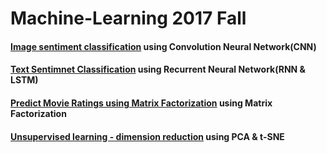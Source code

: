 # Machine-Learning  2017 Fall     
#### [Image sentiment classification](https://github.com/ReuiYan-Lin/Machine-Learning/tree/master/Image%20Sentiment%20Classification) using Convolution Neural Network(CNN)
#### [Text Sentimnet Classification](https://github.com/ReuiYan-Lin/Machine-Learning/tree/master/Sentence%20Sentiment%20Classification) using Recurrent Neural Network(RNN & LSTM)
#### [Predict Movie Ratings using Matrix Factorization](https://github.com/ReuiYan-Lin/Machine-Learning/tree/master/Movie%20Recommendation) using Matrix Factorization
#### [Unsupervised learning - dimension reduction](https://github.com/ReuiYan-Lin/Machine-Learning/tree/master/Unsupervised%20learning%20-%20dimension%20reduction) using PCA & t-SNE
